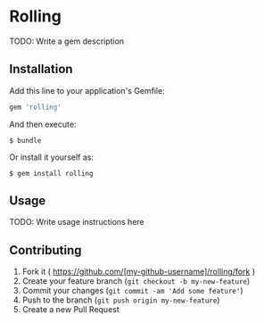 # Rolling

TODO: Write a gem description

## Installation

Add this line to your application's Gemfile:

```ruby
gem 'rolling'
```

And then execute:

    $ bundle

Or install it yourself as:

    $ gem install rolling

## Usage

TODO: Write usage instructions here

## Contributing

1. Fork it ( https://github.com/[my-github-username]/rolling/fork )
2. Create your feature branch (`git checkout -b my-new-feature`)
3. Commit your changes (`git commit -am 'Add some feature'`)
4. Push to the branch (`git push origin my-new-feature`)
5. Create a new Pull Request
